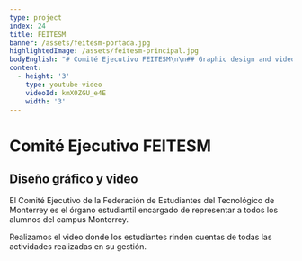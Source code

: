 ```yaml
---
type: project
index: 24
title: FEITESM
banner: /assets/feitesm-portada.jpg
highlightedImage: /assets/feitesm-principal.jpg
bodyEnglish: "# Comité Ejecutivo FEITESM\n\n## Graphic design and video\n\nThe Student Government of Tecnológico de Monterrey is a student lead administration that represents the students of the Tecnológico de Monterrey at the Monterrey campus.\r\n\nKatartico conducted a video where students from the council presented a report of all the activities carried out throughout their administration."
content:
  - height: '3'
    type: youtube-video
    videoId: kmX0ZGU_e4E
    width: '3'
---
```

# Comité Ejecutivo FEITESM

## Diseño gráfico y video

El Comité Ejecutivo de la Federación de Estudiantes del Tecnológico de Monterrey es el órgano estudiantil encargado de representar a todos los alumnos del campus Monterrey.

Realizamos el video donde los estudiantes rinden cuentas de todas las actividades realizadas en su gestión.
